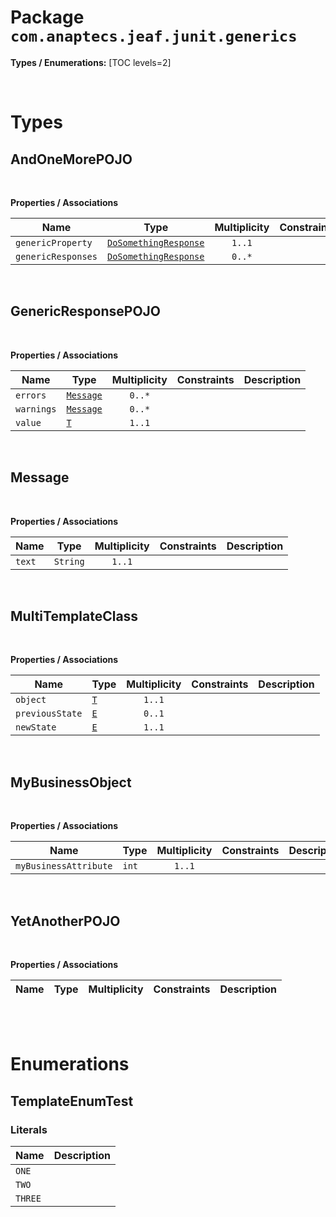 # Package `com.anaptecs.jeaf.junit.generics`

**Types / Enumerations:**
[TOC levels=2]

<br>

# Types
## AndOneMorePOJO



<br>

**Properties / Associations**

| Name | Type | Multiplicity | Constraints | Description |
|------|------|:------------:|-------------|-------------|
| `genericProperty` | [`DoSomethingResponse`](#dosomethingresponse) | `1..1` |  |  |
| `genericResponses` | [`DoSomethingResponse`](#dosomethingresponse) | `0..*` |  |  |

<br>

## GenericResponsePOJO



<br>

**Properties / Associations**

| Name | Type | Multiplicity | Constraints | Description |
|------|------|:------------:|-------------|-------------|
| `errors` | [`Message`](#message) | `0..*` |  |  |
| `warnings` | [`Message`](#message) | `0..*` |  |  |
| `value` | [`T`](#t) | `1..1` |  |  |

<br>

## Message



<br>

**Properties / Associations**

| Name | Type | Multiplicity | Constraints | Description |
|------|------|:------------:|-------------|-------------|
| `text` | `String` | `1..1` |  |  |

<br>

## MultiTemplateClass



<br>

**Properties / Associations**

| Name | Type | Multiplicity | Constraints | Description |
|------|------|:------------:|-------------|-------------|
| `object` | [`T`](#t) | `1..1` |  |  |
| `previousState` | [`E`](#e) | `0..1` |  |  |
| `newState` | [`E`](#e) | `1..1` |  |  |

<br>

## MyBusinessObject



<br>

**Properties / Associations**

| Name | Type | Multiplicity | Constraints | Description |
|------|------|:------------:|-------------|-------------|
| `myBusinessAttribute` | `int` | `1..1` |  |  |

<br>

## YetAnotherPOJO



<br>

**Properties / Associations**

| Name | Type | Multiplicity | Constraints | Description |
|------|------|:------------:|-------------|-------------|

<br>




<br>

# Enumerations
## TemplateEnumTest


### Literals

| Name | Description |
|------|-------------|
| `ONE` |  |
| `TWO` |  |
| `THREE` |  |

